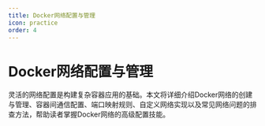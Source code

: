 ```yaml
---
title: Docker网络配置与管理
icon: practice
order: 4
---
```


# Docker网络配置与管理

灵活的网络配置是构建复杂容器应用的基础。本文将详细介绍Docker网络的创建与管理、容器间通信配置、端口映射规则、自定义网络实现以及常见网络问题的排查方法，帮助读者掌握Docker网络的高级配置技能。

